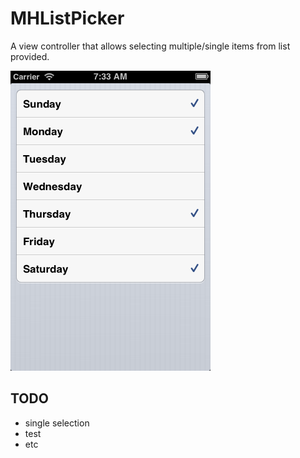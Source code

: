 # MHListPicker

A view controller that allows selecting multiple/single items from list provided.

![MHListPicker](/MHListPicker-screenshot.png)


## TODO

- single selection
- test
- etc
